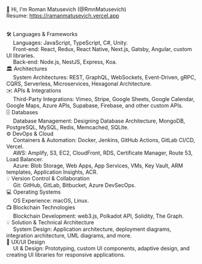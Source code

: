 👋 Hi, I'm Roman Matusevich (@RmnMatusevich)
<br>Resume: https://ramanmatusevich.vercel.app

<br>🛠 Languages & Frameworks
<br>&emsp; Languages: JavaScript, TypeScript, C#, Unity.
<br>&emsp; Front-end: React, Redux, React Native, Next.js, Gatsby, Angular, custom UI libraries.
<br>&emsp; Back-end: Node.js, NestJS, Express, Koa.
<br>🏛 Architectures
<br>&emsp; System Architectures: REST, GraphQL, WebSockets, Event-Driven, gRPC, CQRS, Serverless, Microservices, Hexagonal Architecture.
<br>✉️ APIs & Integrations
<br>&emsp; Third-Party Integrations: Vimeo, Stripe, Google Sheets, Google Calendar, Google Maps, Azure APIs, Supabase, Firebase, and other custom APIs.
<br>🗄 Databases
<br>&emsp; Database Management: Designing Database Architecture, MongoDB, PostgreSQL, MySQL, Redis, Memcached, SQLite.
<br>⚙️ DevOps & Cloud
<br>&emsp; Containers & Automation: Docker, Jenkins, GitHub Actions, GitLab CI/CD, Vercel.
<br>&emsp; AWS: Amplify, S3, EC2, CloudFront, RDS, Certificate Manager, Route 53, Load Balancer.
<br>&emsp; Azure: Blob Storage, Web Apps, App Services, VMs, Key Vault, ARM templates, Application Insights, ACR.
<br>💡 Version Control & Collaboration
<br>&emsp; Git: GitHub, GitLab, Bitbucket, Azure DevSecOps.
<br>💻 Operating Systems
<br>&emsp; OS Experience: macOS, Linux.
<br>📺 Blockchain Technologies
<br>&emsp; Blockchain Development: web3.js, Polkadot API, Solidity, The Graph.
<br>💡 Solution & Technical Architecture
<br>&emsp; System Design: Application architecture, deployment diagrams, integration architecture, UML diagrams, and more.
<br>📱 UX/UI Design
<br>&emsp; UI & Design: Prototyping, custom UI components, adaptive design, and creating UI libraries for responsive applications.
